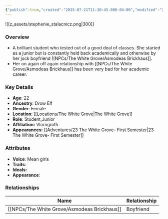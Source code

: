 ```yaml
---
{"publish":true,"created":"2025-07-21T11:30:45.000-04:00","modified":"2025-09-24T08:04:24.611-04:00","published":"2025-09-24T08:04:24.611-04:00","cssclasses":"","Age":"22","Ancestry":"Drow Elf","Gender":"Female","Location":["[[Locations/The White Grove]]"],"Role":["Student","Junior"],"Affiliation":["Vlorngroth"],"Appearances":["[[23 The White Grove- First Semester]]"]}
---
```



![[z_assets/stephenie_stalacnicz.png|300]]

### Overview
- A brilliant student who tested out of a good deal of classes. She started as a junior but is constantly held back academically and otherwise by her jock boyfriend [[NPCs/The White Grove/Asmodeas Brickhaus]].
- Her on again off again relationship with [[NPCs/The White Grove/Asmodeas Brickhaus]] has been very bad for her academic career.

### Key Details
- **Age**: 22
- **Ancestry**: Drow Elf
- **Gender**: Female
- **Location**: [[Locations/The White Grove\|The White Grove]]
- **Role**: Student,Junior
- **Affiliation:** Vlorngroth
- **Appearances:** [[Adventures/23 The White Grove- First Semester\|23 The White Grove- First Semester]]

### Attributes
- **Voice**: Mean girls
- **Traits**: 
- **Ideals:** 
- **Appearance**:

### Relationships

| Name                   | Relationship |
| ---------------------- | ------------ |
| [[NPCs/The White Grove/Asmodeas Brickhaus]] | Boyfriend    |

